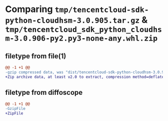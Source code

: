 # Comparing `tmp/tencentcloud-sdk-python-cloudhsm-3.0.905.tar.gz` & `tmp/tencentcloud_sdk_python_cloudhsm-3.0.906-py2.py3-none-any.whl.zip`

## filetype from file(1)

```diff
@@ -1 +1 @@
-gzip compressed data, was "dist/tencentcloud-sdk-python-cloudhsm-3.0.905.tar", last modified: Fri Jun  2 00:24:30 2023, max compression
+Zip archive data, at least v2.0 to extract, compression method=deflate
```

## filetype from diffoscope

```diff
@@ -1 +1 @@
-GzipFile
+ZipFile
```

